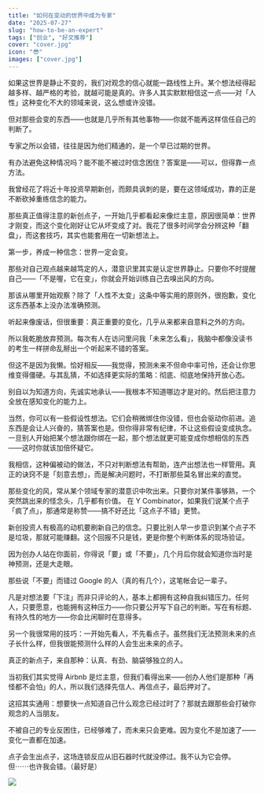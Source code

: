 ```yaml
---
title: "如何在变动的世界中成为专家"
date: "2025-07-27"
slug: "how-to-be-an-expert"
tags: ["创业", "好文推荐"]
cover: "cover.jpg"
icon: "😎"
images: ["cover.jpg"]
---
```

如果这世界是静止不变的，我们对观念的信心就能一路线性上升。某个想法经得起越多样、越严格的考验，就越可能是真的。许多人其实默默相信这一点——对「人性」这种变化不大的领域来说，这么想或许没错。



但对那些会变的东西——也就是几乎所有其他事物——你就不能再这样信任自己的判断了。



专家之所以会错，往往是因为他们精通的，是一个早已过期的世界。



有办法避免这种情况吗？能不能不被过时信念困住？答案是——可以，但得靠一点方法。



我曾经花了将近十年投资早期新创，而颇具讽刺的是，要在这领域成功，靠的正是不断砍掉重练信念的能力。



那些真正值得注意的新创点子，一开始几乎都看起来像烂主意，原因很简单：世界才刚变，而这个变化刚好让它从坏变成了对。我花了很多时间学会分辨这种「翻盘」，而这套技巧，其实也能套用在一切新想法上。



第一步，养成一种信念：世界一定会变。



那些对自己观点越来越笃定的人，潜意识里其实是认定世界静止。只要你不时提醒自己——「不是喔，它在变」，你就会开始训练自己去嗅出风的方向。



那该从哪里开始观察？除了「人性不太变」这条中等实用的原则外，很抱歉，变化这东西基本上没办法准确预测。



听起来像废话，但很重要：真正重要的变化，几乎从来都来自意料之外的方向。



所以我乾脆放弃预测。每次有人在访问里问我「未来怎么看」，我脑中都像没读书的考生一样拼命乱掰出一个听起来不错的答案。



但这不是因为我懒。恰好相反——我觉得，预测未来不但命中率可怜，还会让你思维变得僵硬。与其乱猜，不如选择更实际的策略：彻底、彻底地保持开放心态。



别自以为知道方向，先诚实地承认——我根本不知道哪边才是对的。然后把注意力全放在感知变化的能力上。



当然，你可以有一些假设性想法。它们会稍微绑住你没错，但也会驱动你前进。追东西是会让人兴奋的，猜答案也是。但你得非常有纪律，不让这些假设变成执念。
一旦别人开始把某个想法跟你绑在一起，那个想法就更可能变成你想相信的东西——这时你就该加倍怀疑它。



我相信，这种偏被动的做法，不只对判断想法有帮助，连产出想法也一样管用。真正的诀窍不是「刻意去想」，而是解决问题时，不打断那些莫名冒出来的直觉。



那些变化的风，常从某个领域专家的潜意识中吹出来。只要你对某件事够熟，一个突然跳出来的怪念头，几乎都有价值。
在 Y Combinator，如果我们说某个点子「疯了点」，那通常是称赞——搞不好还比「这点子不错」更赞。



新创投资人有极高的动机要刷新自己的信念。只要比别人早一步意识到某个点子不是垃圾，那就可能赚翻。这个回报不只是钱，更是你整个判断体系的现场验证。



因为创办人站在你面前，你得说「要」或「不要」，几个月后你就会知道你当时是神预测，还是大走眼。



那些说「不要」而错过 Google 的人（真的有几个），这笔帐会记一辈子。



凡是对想法要「下注」而非只评论的人，基本上都拥有这种自我纠错压力。任何人，只要愿意，也能拥有这种压力——你只要公开写下自己的判断。写在有标题、有持久性的地方——你会比闲聊时在意得多。



另一个我很常用的技巧：一开始先看人，不先看点子。虽然我们无法预测未来的点子长什么样，但我很能预测什么样的人会生出未来的点子。



真正的新点子，来自那种：认真、有劲、脑袋够独立的人。



当初我们其实觉得 Airbnb 是烂主意，但我们看得出来——创办人他们是那种「再怪都不会怕」的人，所以我们选择先信人、再信点子，最后押对了。



这招其实通用：想要快一点知道自己什么观念已经过时了？那就去跟那些会打破你观念的人当朋友。



不被自己的专业反困住，已经够难了，而未来只会更难。因为变化不是加速了——变化一直都在加速。



点子会生出点子，这场连锁反应从旧石器时代就没停过。我不认为它会停。
但⋯⋯也许我会错。（最好是）




![](https://prod-files-secure.s3.us-west-2.amazonaws.com/112d0858-5090-4d34-a606-b75eb8d65fd2/46476355-9cf3-4e99-9b7a-3531bc426380/1000202064.png?X-Amz-Algorithm=AWS4-HMAC-SHA256&X-Amz-Content-Sha256=UNSIGNED-PAYLOAD&X-Amz-Credential=ASIAZI2LB4667QK3OJS7%2F20250910%2Fus-west-2%2Fs3%2Faws4_request&X-Amz-Date=20250910T232820Z&X-Amz-Expires=3600&X-Amz-Security-Token=IQoJb3JpZ2luX2VjEI%2F%2F%2F%2F%2F%2F%2F%2F%2F%2F%2FwEaCXVzLXdlc3QtMiJGMEQCIGI70uPrm7l2uAB%2FBjrCFSa5jYVnP%2B5DcFsrOC60rEKbAiBQjQrcpQtRvgThEwF7N51smm%2BKA1%2FBITuXp8nwXmNK9CqIBAj4%2F%2F%2F%2F%2F%2F%2F%2F%2F%2F8BEAAaDDYzNzQyMzE4MzgwNSIMKZOpLbYE%2BLNEcqGVKtwDwMrA35%2Fc%2BeKojEVRBSjOPbncbUn4%2BoDCDn8OGpUJH2EtsI1Go6hQbn%2BHESQVqGQCJDLFxIRq0%2FfE%2FEbh818g3qFwmFoMriDGHVg0hJv%2B8x19Msq2xbAxZv9wpImzmbDIj6jXJDtwwVjrB9XgenLhkSbHDIv31QZotQ07O69XdGCUPp3b82ypruYM7PwfgkFZSOMEsVHSXybKBxAvUh7n1xm1JE98WsP0uVrUFrObtrtm%2FPkV%2F1sIQBx1DwplL%2F1JrYD72u2CVjIZdrQqRYWgUZPemNzFNG0hZoU1bzY2TwJFBYTuAF2dG2aKFn3ZZOmYdMmHMwhfe8xwpHMLCf%2BrFqjvxZ0uc05Ii2rRbPuZNevojXv1YS%2BKSOThaLZCGPjJEgzpZJtu1Kr9lAw%2B44Dbxfv27CRq%2B%2FB3MyaNgqPJRhuz1IfChSaNIFT5BhDARUh9T5QXr7Caxr805%2FRtevzwh%2FO6fquIH4BItPsaI%2FofSbRCZLVljLw789FdUt270sbdMEA9TLnFqIy1gztEnepAdSTQAqE1oxDsDRARIQYFUcgReYIJ%2BLAhPXQOO5bIf%2FUb3GFVIdOl3EmoWqbrFMg8AytrAdQkuR%2F3wir0VKpfMcDwfF1DIlUrZfiemyQwwomIxgY6pgF%2FI13dLHuFEsYFXQKt7IqQ3UgwurHjwtbGizuPoKlF2hTGLI5OR54uP9YukTFjwog89jLYikWzENI3GHomvOb8QqyW5f4No60vuHzSS2%2Ff5hvnX71LxcgIhG2pLL499nwUL3krDWRQRW9hKMaiFXddl0jdzhuRDujJ2xQfPRI7W1btDA4%2BrdsIIr1RPfHnPGZK1OYpbinbLShkevexQkelsgd%2FD8z5&X-Amz-Signature=166e5bc68da0ed2383c7663075b1a367a2938497badc4a01d4725c203349f8d7&X-Amz-SignedHeaders=host&x-amz-checksum-mode=ENABLED&x-id=GetObject)

